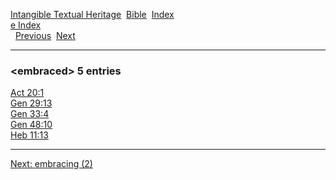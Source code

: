[Intangible Textual Heritage](../../index)  [Bible](../index) 
[Index](index)   
[e Index](_e_)  
  [Previous](c03642)  [Next](c03644) 

------------------------------------------------------------------------

### &lt;embraced&gt; 5 entries

[Act 20:1](../kjv/act020.htm#001)  
[Gen 29:13](../kjv/gen029.htm#013)  
[Gen 33:4](../kjv/gen033.htm#004)  
[Gen 48:10](../kjv/gen048.htm#010)  
[Heb 11:13](../kjv/heb011.htm#013)  

------------------------------------------------------------------------

[Next: embracing (2)](c03644)
